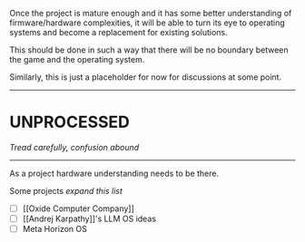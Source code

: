 Once the project is mature enough and it has some better understanding of firmware/hardware complexities, it will be able to turn its eye to operating systems and become a replacement for existing solutions. 

This should be done in such a way that there will be no boundary between the game and the operating system.

Similarly, this is just a placeholder for now for discussions at some point.

---

# UNPROCESSED
*Tread carefully, confusion abound*

---

As a project hardware understanding needs to be there.

Some projects
*expand this list*
- [ ] [[Oxide Computer Company]]
- [ ] [[Andrej Karpathy]]'s LLM OS ideas
- [ ] Meta Horizon OS
